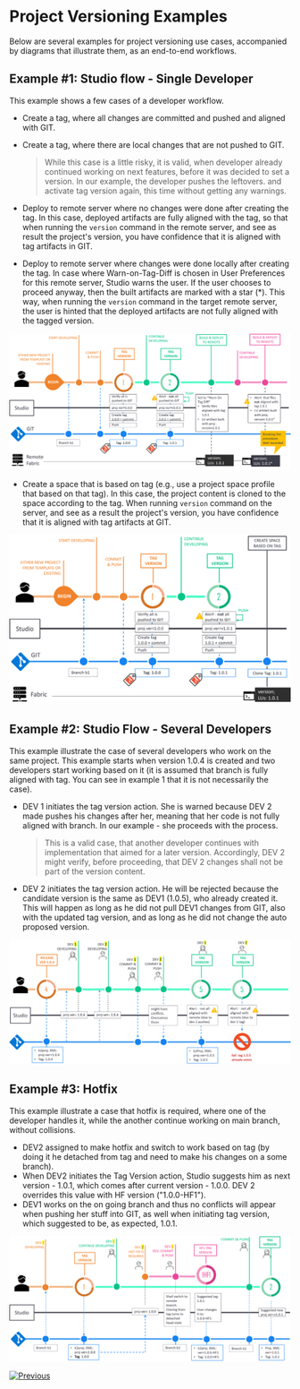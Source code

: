 # Project Versioning Examples

Below are several examples for project versioning use cases, accompanied by diagrams that illustrate them, as an end-to-end workflows.



## Example #1: Studio flow - Single Developer 

This example shows a few cases of a developer workflow.

* Create a tag, where all changes are committed and pushed and aligned with GIT.

* Create a tag, where there are local changes that are not pushed to GIT.

  > While this case is a little risky, it is valid, when developer already continued working on next features, before it was decided to set a version. In our example, the developer pushes the leftovers. and activate tag version again, this time without getting any warnings.

<studio> 

* Deploy to remote server where no changes were done after creating the tag. In this case, deployed artifacts are fully aligned with the tag, so that when running the `version` command in the remote server, and see as result the project's version, you have confidence that it is aligned with tag artifacts in GIT.

* Deploy to remote server where changes were done locally after creating the tag. In case where Warn-on-Tag-Diff is chosen in User Preferences for this remote server, Studio warns the user. If the user chooses to proceed anyway, then the built artifacts are marked with a star (*). This way, when running the `version` command in the target remote server, the user is hinted that the deployed artifacts are not fully aligned with the tagged version.



![diagram](images/04_single_dev_diagram.png)

</studio> 



<web>

* Create a space that is based on tag (e.g., use a project space profile that based on that tag). In this case, the project content is cloned to the space according to the tag. When running `version` command on the server, and see as a result the project's version, you have confidence that it is aligned with tag artifacts at GIT.

  

![diagram](images/04_web_single_dev_diagram.png)

</web>



## Example #2: Studio Flow - Several Developers

This example illustrate the case of several developers who work on the same project. This example starts when version 1.0.4 is created and two developers start working based on it (it is assumed that branch is fully aligned with tag. You can see in example 1 that it is not necessarily the case).

* DEV 1 initiates the tag version action. She is warned because DEV 2 made pushes his changes after her, meaning that her code is not fully aligned with branch. In our example - she proceeds with the process.

  >  This is a valid case, that another developer continues with implementation that aimed for a later version. Accordingly, DEV 2 might verify, before proceeding, that DEV 2 changes shall not be part of the version content.

* DEV 2 initiates the tag version action. He will be rejected because the candidate version is the same as DEV1 (1.0.5), who already created it. This will happen as long as he did not pull DEV1 changes from GIT, also with the updated tag version, and as long as he did not change the auto proposed version.



![diagram](images/04_few_dev_diagram.png)



## Example #3: Hotfix

This example illustrate a case that hotfix is required, where one of the developer handles it, while the another continue working on main branch, without collisions.

* DEV2 assigned to make hotfix and switch to work based on tag (by doing it he detached from tag and need to make his changes on a some branch).
* When DEV2 initiates the Tag Version action, Studio suggests him as next version - 1.0.1, which comes after current version - 1.0.0.  DEV 2 overrides this value with HF version ("1.0.0-HF1").
* DEV1 works on the on going branch and thus no conflicts will appear when pushing her stuff into GIT, as well when initiating tag version, which suggested to be, as expected, 1.0.1.



![diagram](images/04_hotfix_diagram.png)





[![Previous](/articles/images/Previous.png)](/articles/16_deploy_fabric/04_project_versioning.md)



